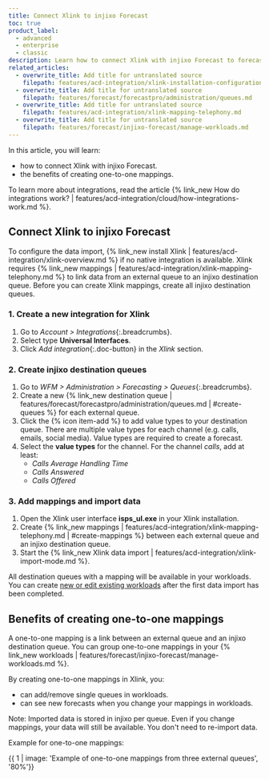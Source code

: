 ```yaml
---
title: Connect Xlink to injixo Forecast
toc: true
product_label:
  - advanced
  - enterprise
  - classic
description: Learn how to connect Xlink with injixo Forecast to forecast historical data.
related_articles:
  - overwrite_title: Add title for untranslated source
    filepath: features/acd-integration/xlink-installation-configuration.md
  - overwrite_title: Add title for untranslated source
    filepath: features/forecast/forecastpro/administration/queues.md
  - overwrite_title: Add title for untranslated source
    filepath: features/acd-integration/xlink-mapping-telephony.md
  - overwrite_title: Add title for untranslated source
    filepath: features/forecast/injixo-forecast/manage-workloads.md
---
```


In this article, you will learn:

- how to connect Xlink with injixo Forecast.
- the benefits of creating one-to-one mappings.

To learn more about integrations, read the article {% link_new How do integrations work? | features/acd-integration/cloud/how-integrations-work.md %}.

## Connect Xlink to injixo Forecast

To configure the data import, {% link_new install Xlink | features/acd-integration/xlink-overview.md %} if no native integration is available. Xlink requires {% link_new mappings | features/acd-integration/xlink-mapping-telephony.md %} to link data from an external queue to an injixo destination queue. Before you can create Xlink mappings, create all injixo destination queues.

### 1. Create a new integration for Xlink

1. Go to _Account > Integrations_{:.breadcrumbs}.
2. Select type **Universal Interfaces**.
3. Click _Add integration_{:.doc-button} in the _Xlink_ section.

### 2. Create injixo destination queues

1. Go to _WFM > Administration > Forecasting > Queues_{:.breadcrumbs}.
2. Create a new {% link_new destination queue | features/forecast/forecastpro/administration/queues.md | #create-queues %} for each external queue.
3. Click the {% icon item-add %} to add value types to your destination queue. There are multiple value types for each channel (e.g. calls, emails, social media). Value types are required to create a forecast.
4. Select the **value types** for the channel. For the channel _calls_, add at least:
   - _Calls Average Handling Time_
   - _Calls Answered_
   - _Calls Offered_

### 3. Add mappings and import data

1. Open the Xlink user interface **isps_ul.exe** in your Xlink installation.
2. Create {% link_new mappings | features/acd-integration/xlink-mapping-telephony.md | #create-mappings %} between each external queue and an injixo destination queue.
3. Start the {% link_new Xlink data import | features/acd-integration/xlink-import-mode.md %}.

All destination queues with a mapping will be available in your workloads. You can create [new or edit existing workloads](/manage-workloads) after the first data import has been completed.

## Benefits of creating one-to-one mappings

A one-to-one mapping is a link between an external queue and an injixo destination queue. You can group one-to-one mappings in your {% link_new workloads | features/forecast/injixo-forecast/manage-workloads.md %}.

By creating one-to-one mappings in Xlink, you:

- can add/remove single queues in workloads.
- can see new forecasts when you change your mappings in workloads.

Note: Imported data is stored in injixo per queue. Even if you change mappings, your data will still be available. You don't need to re-import data.

Example for one-to-one mappings:

{{ 1 | image: 'Example of one-to-one mappings from three external queues', '80%'}}
